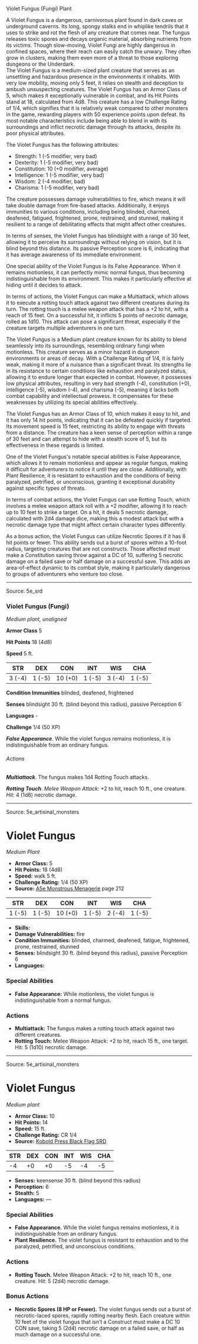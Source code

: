 <MonsterName/>Violet Fungus (Fungi)</MonsterName>
<CreatureType/>Plant</CreatureType>

<summary>A Violet Fungus is a dangerous, carnivorous plant found in dark caves or underground caverns. Its long, spongy stalks end in whiplike tendrils that it uses to strike and rot the flesh of any creature that comes near. The fungus releases toxic spores and decays organic material, absorbing nutrients from its victims. Though slow-moving, Violet Fungi are highly dangerous in confined spaces, where their reach can easily catch the unwary. They often grow in clusters, making them even more of a threat to those exploring dungeons or the Underdark.</summary>

<summary>The Violet Fungus is a medium-sized plant creature that serves as an unsettling and hazardous presence in the environments it inhabits. With very low mobility, moving only 5 feet, it relies on stealth and deception to ambush unsuspecting creatures. The Violet Fungus has an Armor Class of 5, which makes it exceptionally vulnerable in combat, and its Hit Points stand at 18, calculated from 4d8. This creature has a low Challenge Rating of 1/4, which signifies that it is relatively weak compared to other monsters in the game, rewarding players with 50 experience points upon defeat. Its most notable characteristics include being able to blend in with its surroundings and inflict necrotic damage through its attacks, despite its poor physical attributes.</summary>

<detail>

The Violet Fungus has the following attributes: 
- Strength: 1 (-5 modifier, very bad)
- Dexterity: 1 (-5 modifier, very bad)
- Constitution: 10 (+0 modifier, average)
- Intelligence: 1 (-5 modifier, very bad)
- Wisdom: 2 (-4 modifier, bad)
- Charisma: 1 (-5 modifier, very bad)

The creature possesses damage vulnerabilities to fire, which means it will take double damage from fire-based attacks. Additionally, it enjoys immunities to various conditions, including being blinded, charmed, deafened, fatigued, frightened, prone, restrained, and stunned, making it resilient to a range of debilitating effects that might affect other creatures.

In terms of senses, the Violet Fungus has blindsight with a range of 30 feet, allowing it to perceive its surroundings without relying on vision, but it is blind beyond this distance. Its passive Perception score is 6, indicating that it has average awareness of its immediate environment.

One special ability of the Violet Fungus is its False Appearance. When it remains motionless, it can perfectly mimic normal fungus, thus becoming indistinguishable from its environment. This makes it particularly effective at hiding until it decides to attack.

In terms of actions, the Violet Fungus can make a Multiattack, which allows it to execute a rotting touch attack against two different creatures during its turn. The rotting touch is a melee weapon attack that has a +2 to hit, with a reach of 15 feet. On a successful hit, it inflicts 5 points of necrotic damage, rolled as 1d10. This attack can pose a significant threat, especially if the creature targets multiple adventurers in one turn.

The Violet Fungus is a Medium plant creature known for its ability to blend seamlessly into its surroundings, resembling ordinary fungi when motionless. This creature serves as a minor hazard in dungeon environments or areas of decay. With a Challenge Rating of 1/4, it is fairly weak, making it more of a nuisance than a significant threat. Its strengths lie in its resistance to certain conditions like exhaustion and paralyzed status, allowing it to endure longer than expected in combat. However, it possesses low physical attributes, resulting in very bad strength (-4), constitution (+0), intelligence (-5), wisdom (-4), and charisma (-5), meaning it lacks both combat capability and intellectual prowess. It compensates for these weaknesses by utilizing its special abilities effectively.

The Violet Fungus has an Armor Class of 10, which makes it easy to hit, and it has only 14 hit points, indicating that it can be defeated quickly if targeted. Its movement speed is 15 feet, restricting its ability to engage with threats from a distance. The creature has a keen sense of perception within a range of 30 feet and can attempt to hide with a stealth score of 5, but its effectiveness in these regards is limited.

One of the Violet Fungus's notable special abilities is False Appearance, which allows it to remain motionless and appear as regular fungus, making it difficult for adventurers to notice it until they are close. Additionally, with Plant Resilience, it is resistant to exhaustion and the conditions of being paralyzed, petrified, or unconscious, granting it exceptional durability against specific types of threats.

In terms of combat actions, the Violet Fungus can use Rotting Touch, which involves a melee weapon attack roll with a +2 modifier, allowing it to reach up to 10 feet to strike a target. On a hit, it deals 5 necrotic damage, calculated with 2d4 damage dice, making this a modest attack but with a necrotic damage type that might affect certain character types differently.

As a bonus action, the Violet Fungus can utilize Necrotic Spores if it has 8 hit points or fewer. This ability sends out a burst of spores within a 10-foot radius, targeting creatures that are not constructs. Those affected must make a Constitution saving throw against a DC of 10, suffering 5 necrotic damage on a failed save or half damage on a successful save. This adds an area-of-effect dynamic to its combat style, making it particularly dangerous to groups of adventurers who venture too close.</detail>



---

Source: 5e_srd

### Violet Fungus (Fungi)

*Medium plant, unaligned*

**Armor Class** 5

**Hit Points** 18 (4d8)

**Speed** 5 ft.

| STR    | DEX    | CON     | INT    | WIS    | CHA    |
|--------|--------|---------|--------|--------|--------|
| 3 (-4) | 1 (-5) | 10 (+0) | 1 (-5) | 3 (-4) | 1 (-5) |

**Condition Immunities** blinded, deafened, frightened

**Senses** blindsight 30 ft. (blind beyond this radius), passive Perception 6

**Languages** -

**Challenge** 1/4 (50 XP)

***False Appearance***. While the violet fungus remains motionless, it is indistinguishable from an ordinary fungus.

###### Actions

***Multiattack***. The fungus makes 1d4 Rotting Touch attacks.

***Rotting Touch***. *Melee Weapon Attack:* +2 to hit, reach 10 ft., one creature. *Hit:* 4 (1d8) necrotic damage.



---

Source: 5e_artisinal_monsters

# Violet Fungus

*Medium* *Plant*

- **Armor Class:** 5
- **Hit Points:** 18 (4d8)
- **Speed:** walk 5 ft.
- **Challenge Rating:** 1/4 (50 XP)
- **Source:** [A5e Monstrous Menagerie](https://enpublishingrpg.com/products/level-up-monstrous-menagerie-a5e) page 212

| STR | DEX | CON | INT | WIS | CHA |
| --- | --- | --- | --- | --- | --- |
| 1 (-5) | 1 (-5) | 10 (+0) | 1 (-5) | 2 (-4) | 1 (-5) |

- **Skills:** 
- **Damage Vulnerabilities:** fire
- **Condition Immunities:** blinded, charmed, deafened, fatigue, frightened, prone, restrained, stunned
- **Senses:** blindsight 30 ft. (blind beyond this radius), passive Perception 6
- **Languages:** 

### Special Abilities

- **False Appearance:** While motionless, the violet fungus is indistinguishable from a normal fungus.

### Actions

- **Multiattack:** The fungus makes a rotting touch attack against two different creatures.
- **Rotting Touch:** Melee Weapon Attack: +2 to hit, reach 15 ft., one target. Hit: 5 (1d10) necrotic damage.






---

Source: 5e_artisinal_monsters

# Violet Fungus

*Medium plant*

- **Armor Class:** 10
- **Hit Points:** 14
- **Speed:** 15 ft.
- **Challenge Rating:** CR 1/4
- **Source:** [Kobold Press Black Flag SRD](https://koboldpress.com/black-flag-roleplaying/)

| STR | DEX | CON | INT | WIS | CHA |
| --- | --- | --- | --- | --- | --- |
| -4 | +0 | +0 | -5 | -4 | -5 |

- **Senses:** keensense 30 ft. (blind beyond this radius)
- **Perception:** 6
- **Stealth:** 5
- **Languages:** —

### Special Abilities

- **False Appearance.** While the violet fungus remains motionless, it is indistinguishable from an ordinary fungus.
- **Plant Resilience.** The violet fungus is resistant to exhaustion and to the paralyzed, petrified, and unconscious conditions.

### Actions

- **Rotting Touch.** Melee Weapon Attack: +2 to hit, reach 10 ft., one creature. Hit: 5 (2d4) necrotic damage.

### Bonus Actions

- **Necrotic Spores (8 HP or Fewer).** The violet fungus sends out a burst of necrotic-laced spores, rapidly rotting nearby flesh. Each creature within 10 feet of the violet fungus that isn’t a Construct must make a DC 10 CON save, taking 5 (2d4) necrotic damage on a failed save, or half as much damage on a successful one.



